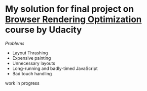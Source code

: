 # My solution for final project on [Browser Rendering Optimization](https://www.udacity.com/course/browser-rendering-optimization--ud860) course by Udacity

*Problems*

* Layout Thrashing
* Expensive painting
* Unnecessary layouts
* Long-running and badly-timed JavaScript
* Bad touch handling


work in progress
